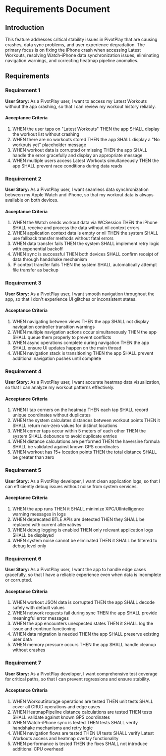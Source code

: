 # Requirements Document

## Introduction

This feature addresses critical stability issues in PivotPlay that are causing crashes, data sync problems, and user experience degradation. The primary focus is on fixing the iPhone crash when accessing Latest Workouts, resolving Watch-iPhone data synchronization issues, eliminating navigation warnings, and correcting heatmap pipeline anomalies.

## Requirements

### Requirement 1

**User Story:** As a PivotPlay user, I want to access my Latest Workouts without the app crashing, so that I can review my workout history reliably.

#### Acceptance Criteria

1. WHEN the user taps on "Latest Workouts" THEN the app SHALL display the workout list without crashing
2. WHEN there are no workouts stored THEN the app SHALL display a "No workouts yet" placeholder message
3. WHEN workout data is corrupted or missing THEN the app SHALL handle the error gracefully and display an appropriate message
4. WHEN multiple users access Latest Workouts simultaneously THEN the app SHALL prevent race conditions during data reads

### Requirement 2

**User Story:** As a PivotPlay user, I want seamless data synchronization between my Apple Watch and iPhone, so that my workout data is always available on both devices.

#### Acceptance Criteria

1. WHEN the Watch sends workout data via WCSession THEN the iPhone SHALL receive and process the data without nil context errors
2. WHEN application context data is empty or nil THEN the system SHALL use fallback transfer methods without fatal errors
3. WHEN data transfer fails THEN the system SHALL implement retry logic with exponential backoff
4. WHEN sync is successful THEN both devices SHALL confirm receipt of data through handshake mechanism
5. IF context transfer fails THEN the system SHALL automatically attempt file transfer as backup

### Requirement 3

**User Story:** As a PivotPlay user, I want smooth navigation throughout the app, so that I don't experience UI glitches or inconsistent states.

#### Acceptance Criteria

1. WHEN navigating between views THEN the app SHALL not display navigation controller transition warnings
2. WHEN multiple navigation actions occur simultaneously THEN the app SHALL queue them properly to prevent conflicts
3. WHEN async operations complete during navigation THEN the app SHALL ensure UI updates happen on the main thread
4. WHEN navigation stack is transitioning THEN the app SHALL prevent additional navigation pushes until complete

### Requirement 4

**User Story:** As a PivotPlay user, I want accurate heatmap data visualization, so that I can analyze my workout patterns effectively.

#### Acceptance Criteria

1. WHEN I tap corners on the heatmap THEN each tap SHALL record unique coordinates without duplicates
2. WHEN the system calculates distances between workout points THEN it SHALL return non-zero values for distinct locations
3. WHEN corner taps occur within 5 meters of each other THEN the system SHALL debounce to avoid duplicate entries
4. WHEN distance calculations are performed THEN the haversine formula SHALL be validated against known GPS coordinates
5. WHEN workout has 15+ location points THEN the total distance SHALL be greater than zero

### Requirement 5

**User Story:** As a PivotPlay developer, I want clean application logs, so that I can efficiently debug issues without noise from system services.

#### Acceptance Criteria

1. WHEN the app runs THEN it SHALL minimize XPC/UIIntelligence warning messages in logs
2. WHEN deprecated BTLE APIs are detected THEN they SHALL be replaced with current alternatives
3. WHEN debug logging is enabled THEN only relevant application logs SHALL be displayed
4. WHEN system noise cannot be eliminated THEN it SHALL be filtered to debug level only

### Requirement 6

**User Story:** As a PivotPlay user, I want the app to handle edge cases gracefully, so that I have a reliable experience even when data is incomplete or corrupted.

#### Acceptance Criteria

1. WHEN workout JSON data is corrupted THEN the app SHALL decode safely with default values
2. WHEN network requests fail during sync THEN the app SHALL provide meaningful error messages
3. WHEN the app encounters unexpected states THEN it SHALL log the issue and continue functioning
4. WHEN data migration is needed THEN the app SHALL preserve existing user data
5. WHEN memory pressure occurs THEN the app SHALL handle cleanup without crashes

### Requirement 7

**User Story:** As a PivotPlay developer, I want comprehensive test coverage for critical paths, so that I can prevent regressions and ensure stability.

#### Acceptance Criteria

1. WHEN WorkoutStorage operations are tested THEN unit tests SHALL cover all CRUD operations and edge cases
2. WHEN HeatmapPipeline distance calculations are tested THEN tests SHALL validate against known GPS coordinates
3. WHEN Watch-iPhone sync is tested THEN tests SHALL verify handshake mechanisms and retry logic
4. WHEN navigation flows are tested THEN UI tests SHALL verify Latest Workouts access and heatmap overlay functionality
5. WHEN performance is tested THEN the fixes SHALL not introduce additional CPU overhead